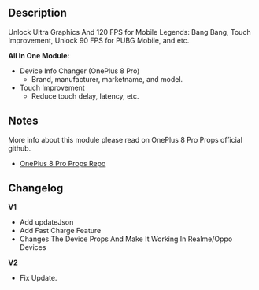 ## Description
Unlock Ultra Graphics And 120 FPS for Mobile Legends: Bang Bang, Touch Improvement, Unlock 90 FPS for PUBG Mobile, and etc. 

**All In One Module:**
* Device Info Changer (OnePlus 8 Pro)
   * Brand, manufacturer, marketname, and model.
* Touch Improvement
   * Reduce touch delay, latency, etc.

## Notes
More info about this module please read on OnePlus 8 Pro Props official github.
* [OnePlus 8 Pro Props Repo](https://github.com/alicee98/OnePlus-8-Pro-Props)

## Changelog
**V1**
* Add updateJson
* Add Fast Charge Feature
* Changes The Device Props And Make It Working In Realme/Oppo Devices

**V2**
* Fix Update.
